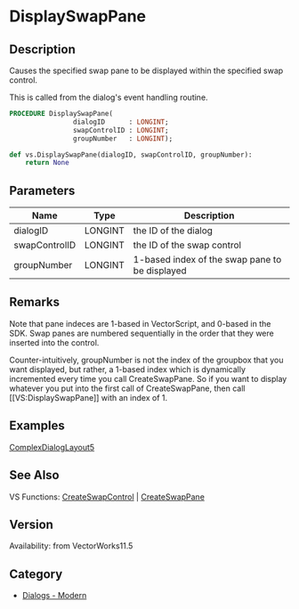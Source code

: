 # DisplaySwapPane

## Description
Causes the specified swap pane to be displayed within the specified swap control. 

This is called from the dialog's event handling routine.

```pascal
PROCEDURE DisplaySwapPane(
				dialogID      : LONGINT;
				swapControlID : LONGINT;
				groupNumber   : LONGINT);
```

```python
def vs.DisplaySwapPane(dialogID, swapControlID, groupNumber):
    return None
```

## Parameters
|Name|Type|Description|
|---|---|---|
|dialogID|LONGINT|the ID of the dialog|
|swapControlID|LONGINT|the ID of the swap control|
|groupNumber|LONGINT|1-based index of the swap pane to be displayed|

## Remarks
Note that pane indeces are 1-based in VectorScript, and 0-based in the SDK.  Swap panes are numbered sequentially in the order that they were inserted into the control.

Counter-intuitively, groupNumber is not the index of the groupbox that you want displayed, but rather, a 1-based index which is dynamically incremented every time you call CreateSwapPane. So if you want to display whatever you put into the first call of CreateSwapPane, then call [[VS:DisplaySwapPane]] with an index of 1.

## Examples
[ComplexDialogLayout5](examples/ComplexDialogLayout5.md)

## See Also
VS Functions:
[CreateSwapControl](CreateSwapControl.md) 
| [CreateSwapPane](CreateSwapPane.md)

## Version
Availability: from VectorWorks11.5

## Category
* [Dialogs - Modern](../Categories/Dialogs%20-%20Modern.md)
